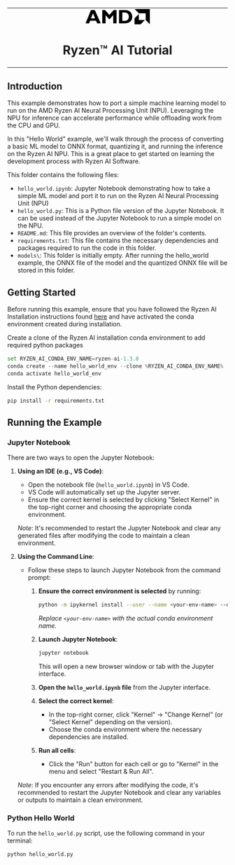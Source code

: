 <table class="sphinxhide" width="100%">
 <tr width="100%">
    <td align="center"><img src="https://raw.githubusercontent.com/Xilinx/Image-Collateral/main/xilinx-logo.png" width="30%"/><h1> Ryzen™ AI Tutorial </h1>
    </td>
 </tr>
</table>

## Introduction
This example demonstrates how to port a simple machine learning model to run on the AMD Ryzen AI Neural Processing Unit (NPU). Leveraging the NPU for inference can accelerate performance while offloading work from the CPU and GPU.

In this "Hello World" example, we'll walk through the process of converting a basic ML model to ONNX format, quantizing it, and running the inference on the Ryzen AI NPU. This is a great place to get started on learning the development process with Ryzen AI Software.

This folder contains the following files:

- `hello_world.ipynb`: Jupyter Notebook demonstrating how to take a simple ML model and port it to run on the Ryzen AI Neural Processing Unit (NPU)
- `hello_world.py`: This is a Python file version of the Jupyter Notebook. It can be used instead of the Jupyter Notebook to run a simple model on the NPU.
- `README.md`: This file provides an overview of the folder's contents.
- `requirements.txt`: This file contains the necessary dependencies and packages required to run the code in this folder.
- `models\`: This folder is initially empty. After running the hello_world example, the ONNX file of the model and the quantized ONNX file will be stored in this folder.

## Getting Started

Before running this example, ensure that you have followed the Ryzen AI Installation instructions found [here](https://ryzenai.docs.amd.com/en/latest/inst.html) and have activated the conda environment created during installation.

Create a clone of the Ryzen AI installation conda environment to add required python packages

```python
set RYZEN_AI_CONDA_ENV_NAME=ryzen-ai-1.3.0
conda create --name hello_world_env --clone %RYZEN_AI_CONDA_ENV_NAME%
conda activate hello_world_env
```

Install the Python dependencies:

```bash
pip install -r requirements.txt
```

## Running the Example

### Jupyter Notebook

There are two ways to open the Jupyter Notebook:

1. **Using an IDE (e.g., VS Code)**:
   - Open the notebook file (`hello_world.ipynb`) in VS Code.
   - VS Code will automatically set up the Jupyter server.
   - Ensure the correct kernel is selected by clicking "Select Kernel" in the top-right corner and choosing the appropriate conda environment.

   *Note*: It's recommended to restart the Jupyter Notebook and clear any generated files after modifying the code to maintain a clean environment.

2. **Using the Command Line**:
   - Follow these steps to launch Jupyter Notebook from the command prompt:

     1. **Ensure the correct environment is selected** by running:
        ```bash
        python -m ipykernel install --user --name <your-env-name> --display-name "Python (<your-display-name>)"
        ```
        _Replace `<your-env-name>` with the actual conda environment name._

     2. **Launch Jupyter Notebook**:
        ```bash
        jupyter notebook
        ```
        This will open a new browser window or tab with the Jupyter interface.

     3. **Open the `hello_world.ipynb` file** from the Jupyter interface.

     4. **Select the correct kernel**:
        - In the top-right corner, click "Kernel" → "Change Kernel" (or "Select Kernel" depending on the version).
        - Choose the conda environment where the necessary dependencies are installed.

     5. **Run all cells**:
        - Click the "Run" button for each cell or go to "Kernel" in the menu and select "Restart & Run All".

   *Note*: If you encounter any errors after modifying the code, it's recommended to restart the Jupyter Notebook and clear any variables or outputs to maintain a clean environment.

### Python Hello World

To run the `hello_world.py` script, use the following command in your terminal:

```bash
python hello_world.py
```